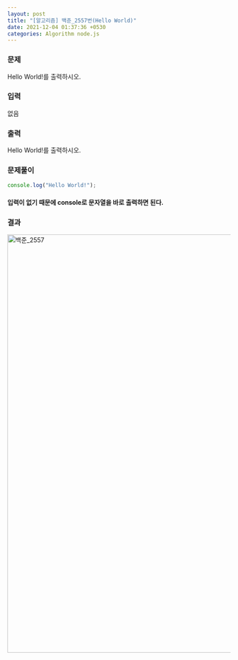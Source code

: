 ```yaml
---
layout: post
title: "[알고리즘] 백준_2557번(Hello World)"
date: 2021-12-04 01:37:36 +0530
categories: Algorithm node.js
---
```


### 문제

Hello World!를 출력하시오.

### 입력

없음

### 출력

Hello World!를 출력하시오.

### 문제풀이

```javascript
console.log("Hello World!");
```

#### **입력이 없기 때문에 console로 문자열을 바로 출력하면 된다.**

### 결과

<img width="945" alt="백준_2557" src="https://user-images.githubusercontent.com/58798715/144646855-c618ff38-2b4e-4e63-8810-3a45500a7949.png">
